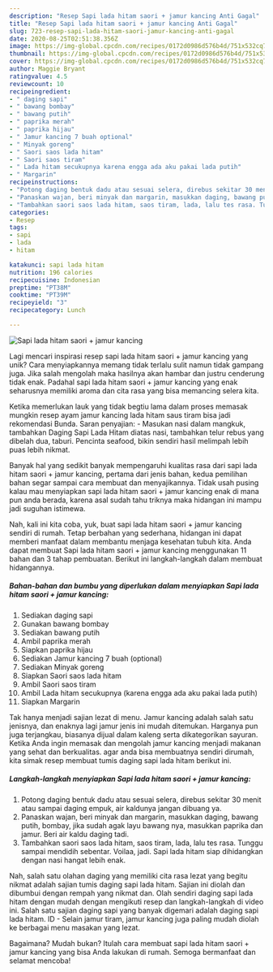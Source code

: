```yaml
---
description: "Resep Sapi lada hitam saori + jamur kancing Anti Gagal"
title: "Resep Sapi lada hitam saori + jamur kancing Anti Gagal"
slug: 723-resep-sapi-lada-hitam-saori-jamur-kancing-anti-gagal
date: 2020-08-25T02:51:38.356Z
image: https://img-global.cpcdn.com/recipes/0172d0986d576b4d/751x532cq70/sapi-lada-hitam-saori-jamur-kancing-foto-resep-utama.jpg
thumbnail: https://img-global.cpcdn.com/recipes/0172d0986d576b4d/751x532cq70/sapi-lada-hitam-saori-jamur-kancing-foto-resep-utama.jpg
cover: https://img-global.cpcdn.com/recipes/0172d0986d576b4d/751x532cq70/sapi-lada-hitam-saori-jamur-kancing-foto-resep-utama.jpg
author: Maggie Bryant
ratingvalue: 4.5
reviewcount: 10
recipeingredient:
- " daging sapi"
- " bawang bombay"
- " bawang putih"
- " paprika merah"
- " paprika hijau"
- " Jamur kancing 7 buah optional"
- " Minyak goreng"
- " Saori saos lada hitam"
- " Saori saos tiram"
- " Lada hitam secukupnya karena engga ada aku pakai lada putih"
- " Margarin"
recipeinstructions:
- "Potong daging bentuk dadu atau sesuai selera, direbus sekitar 30 menit atau sampai daging empuk, air kaldunya jangan dibuang ya."
- "Panaskan wajan, beri minyak dan margarin, masukkan daging, bawang putih, bombay, jika sudah agak layu bawang nya, masukkan paprika dan jamur. Beri air kaldu daging tadi."
- "Tambahkan saori saos lada hitam, saos tiram, lada, lalu tes rasa. Tunggu sampai mendidih sebentar. Voilaa, jadi. Sapi lada hitam siap dihidangkan dengan nasi hangat lebih enak."
categories:
- Resep
tags:
- sapi
- lada
- hitam

katakunci: sapi lada hitam 
nutrition: 196 calories
recipecuisine: Indonesian
preptime: "PT38M"
cooktime: "PT39M"
recipeyield: "3"
recipecategory: Lunch

---
```



![Sapi lada hitam saori + jamur kancing](https://img-global.cpcdn.com/recipes/0172d0986d576b4d/751x532cq70/sapi-lada-hitam-saori-jamur-kancing-foto-resep-utama.jpg)

Lagi mencari inspirasi resep sapi lada hitam saori + jamur kancing yang unik? Cara menyiapkannya memang tidak terlalu sulit namun tidak gampang juga. Jika salah mengolah maka hasilnya akan hambar dan justru cenderung tidak enak. Padahal sapi lada hitam saori + jamur kancing yang enak seharusnya memiliki aroma dan cita rasa yang bisa memancing selera kita.

Ketika memerlukan lauk yang tidak begtiu lama dalam proses memasak mungkin resep ayam jamur kancing lada hitam saus tiram bisa jadi rekomendasi Bunda. Saran penyajian: - Masukan nasi dalam mangkuk, tambahkan Daging Sapi Lada Hitam diatas nasi, tambahkan telur rebus yang dibelah dua, taburi. Pencinta seafood, bikin sendiri hasil melimpah lebih puas lebih nikmat.

Banyak hal yang sedikit banyak mempengaruhi kualitas rasa dari sapi lada hitam saori + jamur kancing, pertama dari jenis bahan, kedua pemilihan bahan segar sampai cara membuat dan menyajikannya. Tidak usah pusing kalau mau menyiapkan sapi lada hitam saori + jamur kancing enak di mana pun anda berada, karena asal sudah tahu triknya maka hidangan ini mampu jadi suguhan istimewa.


Nah, kali ini kita coba, yuk, buat sapi lada hitam saori + jamur kancing sendiri di rumah. Tetap berbahan yang sederhana, hidangan ini dapat memberi manfaat dalam membantu menjaga kesehatan tubuh kita. Anda dapat membuat Sapi lada hitam saori + jamur kancing menggunakan 11 bahan dan 3 tahap pembuatan. Berikut ini langkah-langkah dalam membuat hidangannya.

<!--inarticleads1-->

##### Bahan-bahan dan bumbu yang diperlukan dalam menyiapkan Sapi lada hitam saori + jamur kancing:

1. Sediakan  daging sapi
1. Gunakan  bawang bombay
1. Sediakan  bawang putih
1. Ambil  paprika merah
1. Siapkan  paprika hijau
1. Sediakan  Jamur kancing 7 buah (optional)
1. Sediakan  Minyak goreng
1. Siapkan  Saori saos lada hitam
1. Ambil  Saori saos tiram
1. Ambil  Lada hitam secukupnya (karena engga ada aku pakai lada putih)
1. Siapkan  Margarin


Tak hanya menjadi sajian lezat di menu. Jamur kancing adalah salah satu jenisnya, dan enaknya lagi jamur jenis ini mudah ditemukan. Harganya pun juga terjangkau, biasanya dijual dalam kaleng serta dikategorikan sayuran. Ketika Anda ingin memasak dan mengolah jamur kancing menjadi makanan yang sehat dan berkualitas. agar anda bisa membuatnya sendiri dirumah, kita simak resep membuat tumis daging sapi lada hitam berikut ini. 

<!--inarticleads2-->

##### Langkah-langkah menyiapkan Sapi lada hitam saori + jamur kancing:

1. Potong daging bentuk dadu atau sesuai selera, direbus sekitar 30 menit atau sampai daging empuk, air kaldunya jangan dibuang ya.
1. Panaskan wajan, beri minyak dan margarin, masukkan daging, bawang putih, bombay, jika sudah agak layu bawang nya, masukkan paprika dan jamur. Beri air kaldu daging tadi.
1. Tambahkan saori saos lada hitam, saos tiram, lada, lalu tes rasa. Tunggu sampai mendidih sebentar. Voilaa, jadi. Sapi lada hitam siap dihidangkan dengan nasi hangat lebih enak.


Nah, salah satu olahan daging yang memiliki cita rasa lezat yang begitu nikmat adalah sajian tumis daging sapi lada hitam. Sajian ini diolah dan dibumbui dengan rempah yang nikmat dan. Olah sendiri daging sapi lada hitam dengan mudah dengan mengikuti resep dan langkah-langkah di video ini. Salah satu sajian daging sapi yang banyak digemari adalah daging sapi lada hitam. ID - Selain jamur tiram, jamur kancing juga paling mudah diolah ke berbagai menu masakan yang lezat. 

Bagaimana? Mudah bukan? Itulah cara membuat sapi lada hitam saori + jamur kancing yang bisa Anda lakukan di rumah. Semoga bermanfaat dan selamat mencoba!
